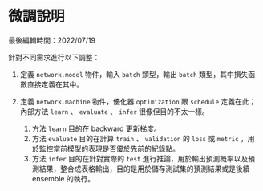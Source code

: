 
#  微調說明

最後編輯時間：2022/07/19

針對不同需求進行以下調整：

1. 定義 `network.model` 物件，輸入 `batch` 類型，輸出 `batch` 類型，其中損失函數直接定義在其中。

2. 定義 `network.machine` 物件，優化器 `optimization` 跟 `schedule` 定義在此；內部方法 `learn` 、 `evaluate` 、 `infer` 很像但目的不太一樣。
   1. 方法 `learn` 目的在 backward 更新梯度。
   2. 方法 `evaluate` 目的在計算 `train` 、 `validation` 的 `loss` 或 `metric` ，用於監控當前模型的表現是否優於先前的紀錄點。
   3. 方法 `infer` 目的在針對實際的 `test` 進行推論，用於輸出預測概率以及預測結果，整合成表格輸出，目的是用於儲存測試集的預測結果或是後續 ensemble 的執行。

